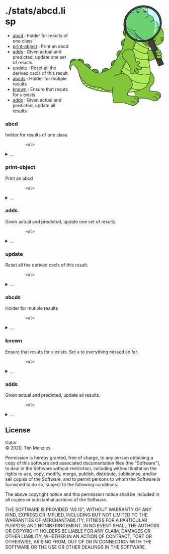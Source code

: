 <a name=top>
<img width=300 align=right src="https://raw.githubusercontent.com/timm/gator/main/docs/img/gator.png">

# ./stats/abcd.lisp
- [abcd](#abcd) : holder for results of one class
- [print-object](#print-object) : Print an abcd
- [adds](#adds) : Given actual and predicted, update one set of results.
- [update](#update) : Reset all the derived cacls of this result.
- [abcds](#abcds) : Holder for mutiple results
- [known](#known) : Ensure that resuts for `x` exists. 
- [adds](#adds) : Given actual and predicted, update all results.

### abcd

holder for results of one class

             <ul>
<details><summary>...</summary>
             
```lisp
(defstruct abcd "" target (a 0) (b 0) (c 0) (d 0) acc pf prec pd f g)
```
</details></ul>

### print-object

Print an abcd

             <ul>
<details><summary>...</summary>
             
```lisp
(defmethod print-object ((i abcd) str)
  ""
  (with-slots (target pf prec pd f g n c d acc)
      (update i)
    (format str "target: ~a n: ~a pf: ~a prec: ~a pd: ~a f: ~a g: ~a acc: ~a"
            target (+ c d) (round (* 100 pf)) (round (* 100 prec))
            (round (* 100 pd)) (round (* 100 f)) (round (* 100 g))
            (round (* 100 acc)))))
```
</details></ul>

### adds

Given actual and predicted, update one set of results.

             <ul>
<details><summary>...</summary>
             
```lisp
(defmethod adds ((i abcd) actual predicted)
  ""
  (with-slots (a b c d target)
      i
    (if (eql actual target)
        (if (eql predicted actual)
            (incf d)
            (incf b))
        (if (eql predicted target)
            (incf c)
            (incf a)))))
```
</details></ul>

### update

Reset all the derived cacls of this result.

             <ul>
<details><summary>...</summary>
             
```lisp
(defmethod update ((i abcd) &aux notpf (zip (float (expt 10 -32))))
  ""
  (with-slots (a b c d acc pf prec pd f g n)
      i
    (setf acc (/ (+ a d) (+ zip a b c d))
          pf (/ c (+ zip a c))
          prec (/ d (+ zip c d))
          pd (/ d (+ zip b d))
          notpf (- 1 pf)
          f (/ (* 2 prec pd) (+ zip prec pd))
          g (/ (* 2 notpf pd) (+ zip notpf pd)))
    i))
```
</details></ul>

### abcds

Holder for mutiple results

             <ul>
<details><summary>...</summary>
             
```lisp
(defstruct abcds "" (yes 0) (no 0) all)
```
</details></ul>

### known

Ensure that resuts for `x` exists. 
   Set `a` to everything missed so far.

             <ul>
<details><summary>...</summary>
             
```lisp
(defmethod known ((i abcds) x)
  ""
  (with-slots (yes no all)
      i
    (unless (getf all x)
      (setf all (append `(,x ,(make-abcd :target x :a (+ yes no)) all))))))
```
</details></ul>

### adds

Given actual and predicted, update all results.

             <ul>
<details><summary>...</summary>
             
```lisp
(defmethod adds ((i abcds) actual predicted)
  ""
  (with-slots (yes no all)
      i
    (known i actual)
    (known i predicted)
    (if (equalp actual predicted)
        (incf yes)
        (incf no))
    (do-pairs (target result all) (adds result actual predicted))))
```
</details></ul>

## License

Gator   
&copy; 2020, Tim Menzies

Permission is hereby granted, free of charge, to any person obtaining
a copy of this software and associated documentation files (the
"Software"), to deal in the Software without restriction, including
without limitation the rights to use, copy, modify, merge, publish,
distribute, sublicense, and/or sell copies of the Software, and to
permit persons to whom the Software is furnished to do so, subject
to the following conditions:

The above copyright notice and this permission notice shall be
included in all copies or substantial portions of the Software.

THE SOFTWARE IS PROVIDED "AS IS", WITHOUT WARRANTY OF ANY KIND,
EXPRESS OR IMPLIED, INCLUDING BUT NOT LIMITED TO THE WARRANTIES OF
MERCHANTABILITY, FITNESS FOR A PARTICULAR PURPOSE AND NONINFRINGEMENT.
IN NO EVENT SHALL THE AUTHORS OR COPYRIGHT HOLDERS BE LIABLE FOR
ANY CLAIM, DAMAGES OR OTHER LIABILITY, WHETHER IN AN ACTION OF
CONTRACT, TORT OR OTHERWISE, ARISING FROM, OUT OF OR IN CONNECTION
WITH THE SOFTWARE OR THE USE OR OTHER DEALINGS IN THE SOFTWARE.
